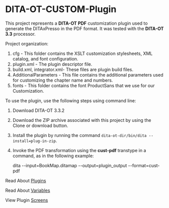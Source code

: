 # DITA-OT-CUSTOM-Plugin

This project represents a **DITA-OT PDF** customization plugin used to generate the DITAxPresso in the PDF format. It was tested with the **DITA-OT 3.3** processor.

Project organization:

1. cfg - This folder contains the XSLT customization stylesheets, XML catalog, and font configuration.
2. plugin.xml - The plugin descriptor file.
3. build.xml, integrator.xml- These files are plugin build files.
4. AdditionalParameters - This file contains the additional parameters used for customizing the chapter name and numbers.
5. fonts - This folder contains the font ProductSans that we use for our Customization.

To use the plugin, use the following steps using command line:
1. Download DITA-OT 3.3.2
2. Download the ZIP archive associated with this project by using the Clone or download button.
3. Install the plugin by running the command ``dita-ot-dir/bin/dita --install=plug-in-zip``.
4. Invoke the PDF transformation using the **cust-pdf** transtype in a command, as in the following example:

    dita --input=BookMap.ditamap --output=plugin_output --format=cust-pdf

Read About [Plugins](https://github.com/PriticaAruldas/DITA-OT-CUSTOM-Plugin/blob/master/About_Plugin.md)

Read About [Variables](https://github.com/PriticaAruldas/DITA-OT-CUSTOM-Plugin/blob/master/Variables.md)

View Plugin [Screens](https://github.com/PriticaAruldas/DITA-OT-CUSTOM-Plugin/tree/master/Screens)